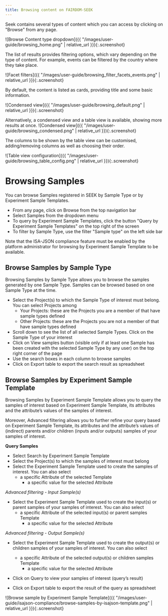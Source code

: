 ```yaml
---
title: Browsing content on FAIRDOM-SEEK
---
```



Seek contains several types of content which you can access by clicking on "Browse" from any page.

![Browse Content type dropdown]({{ "/images/user-guide/browsing_home.png" | relative_url }}){:.screenshot}

The list of results provides filtering options, which vary depending on the type of content. For example, events can be filtered by the country where they take place.

![Facet filters]({{ "/images/user-guide/browsing_filter_facets_events.png" | relative_url }}){:.screenshot}

By default, the content is listed as cards, providing title and some basic information.

![Condensed view]({{ "/images/user-guide/browsing_default.png" | relative_url }}){:.screenshot}


Alternatively, a condensed view and a table view is available, showing more results at once.
![Condensed view]({{ "/images/user-guide/browsing_condensed.png" | relative_url }}){:.screenshot}

The columns to be shown by the table view can be customised, adding/removing columns as well as choosing their order.

![Table view configuration]({{ "/images/user-guide/browsing_table_config.png" | relative_url }}){:.screenshot}

# Browsing Samples
You can browse Samples registered in SEEK by Sample Type or by Experiment Sample Templates.
* From any page, click on Browse from the top navigation bar
* Select Samples from the dropdown menu
* To query by Experiment Sample Templates, click the button "Query by Experiment Sample Templates" on the top right of the screen
* To filter by Sample Type, use the filter "Sample type" on the left side bar

<div class="alert alert-info">
Note that the ISA-JSON compliance feature must be enabled by the platform administrator for browsing by Experiment
Sample Template to be available.
</div>

## Browse Samples by Sample Type
Browsing Samples by Sample Type allows you to browse the samples generated by one Sample Type. Samples can be browsed based on one Sample Type at the time.
* Select the Project(s) to which the Sample Type of interest must belong. You can select Projects among
  * Your Projects: these are the Projects you are a member of that have sample types defined
  * Other Projects: these are the Projects you are not a member of that have sample types defined
* Scroll down to see the list of all selected Sample Types. Click on the Sample Type of your interest
* Click on View samples button (visible only if at least one Sample has been created with the selected Sample Type by any user) on the top right corner of the page
* Use the search boxes in each column to browse samples
* Click on Export table to export the search result as spreadsheet

## Browse Samples by Experiment Sample Template
Browsing Samples by Experiment Sample Template allows you to query the samples of interest based on Experiment Sample Template, its attributes and the attribute’s values of the samples of interest.

Moreover, Advanced filtering allows you to further refine your query based on Experiment Sample Template, its attributes and the attribute’s values of (indirect) parents and/or children (inputs and/or outputs) samples of your samples of interest.

**Query Samples**
* Select Search by Experiment Sample Template
* Select the Project(s) to which the samples of interest must belong
* Select the Experiment Sample Template used to create the samples of interest. You can also select
  * a specific Attribute of the selected Template
    * a specific value for the selected Attribute

*Advanced filtering - Input Sample(s)*
* Select the Experiment Sample Template used to create the input(s) or parent samples of your samples of interest. You can also select
  * a specific Attribute of the selected input(s) or parent samples Template
    * a specific value for the selected Attribute

*Advanced filtering - Output Sample(s)*
* Select the Experiment Sample Template used to create the output(s) or children samples of your samples of interest. You can also select
  * a specific Attribute of the selected output(s) or children samples Template
    * a specific value for the selected Attribute

* Click on Query to view your samples of interest (query’s result)
* Click on Export table to export the result of the query as spreadsheet

![Browse sample by Experiment Sample Template]({{ "/images/user-guide/isajson-compliance/browse-samples-by-isajson-template.png" | relative_url }}){:.screenshot}
